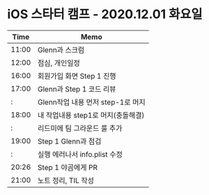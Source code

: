 # iOS 스타터 캠프 - 2020.12.01 화요일

Time  | Memo 
----- | -----
11:00 | Glenn과 스크럼
12:00 | 점심, 개인일정
16:00 | 회원가입 화면 Step 1 진행
17:00 | Glenn과 Step 1 코드 리뷰
    : | Glenn작업 내용 먼저 step-1로 머지
18:00 | 내 작업내용 step1로 머지(충돌해결)
    : | 리드미에 팀 그라운드 룰 추가
19:00 | Step 1 Glenn과 점검
    : | 실행 에러나서 info.plist 수정
20:26 | Step 1 야곰에게 PR
21:00 | 노트 정리, TIL 작성

